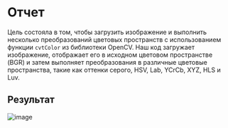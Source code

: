 # Отчет

Цель состояла в том, чтобы загрузить изображение и выполнить несколько преобразований цветовых пространств с использованием функции `cvtColor` из библиотеки OpenCV.
Наш код загружает изображение, отображает его в исходном цветовом пространстве (BGR) и затем выполняет преобразования в различные цветовые пространства, такие как оттенки серого, HSV, Lab, YCrCb, XYZ, HLS и Luv.

## Результат
![image](https://github.com/esinkirill/practice_opencv_2/assets/78916798/81e1dd03-3139-4a2c-b77d-d50f0d515cbb)



